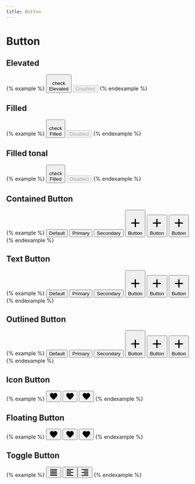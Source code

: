 ```yaml
---
title: Button
---
```


# Button

## Elevated

{% example %}
<button type="button" class="button button--elevated">
  <div class="button__icon">
    <span class="material-icons">check</span>
  </div>
  <div class="button__label">
    Elevated
  </div>
</button>
<button type="button" class="button button--elevated" disabled>
  Disabled
</button>
{% endexample %}

## Filled

{% example %}
<button type="button" class="button button--filled">
  <div class="button__icon">
    <span class="material-icons">check</span>
  </div>
  <div class="button__label">
    Filled
  </div>
</button>
<button type="button" class="button button--filled" disabled>
  Disabled
</button>
{% endexample %}

## Filled tonal

{% example %}
<button type="button" class="button button--filled-tonal">
  <div class="button__icon">
    <span class="material-icons">check</span>
  </div>
  <div class="button__label">
    Filled
  </div>
</button>
<button type="button" class="button button--filled-tonal" disabled>
  Disabled
</button>
{% endexample %}

## Contained Button

{% example %}
<button type="button" class="button button--contained">Default</button>
<button type="button" class="button button--contained button--primary">Primary</button>
<button type="button" class="button button--contained button--secondary">Secondary</button>
<button type="button" class="button button--contained">
  <div class="button__icon">
    <svg xmlns="http://www.w3.org/2000/svg" viewBox="0 0 24 24"><path d="M0 0h24v24H0V0z" fill="none"/><path d="M18 13h-5v5c0 .55-.45 1-1 1s-1-.45-1-1v-5H6c-.55 0-1-.45-1-1s.45-1 1-1h5V6c0-.55.45-1 1-1s1 .45 1 1v5h5c.55 0 1 .45 1 1s-.45 1-1 1z"/></svg>
  </div>
  Button
</button>
<button type="button" class="button button--contained button--primary">
  <div class="button__icon">
    <svg xmlns="http://www.w3.org/2000/svg" viewBox="0 0 24 24"><path d="M0 0h24v24H0V0z" fill="none"/><path d="M18 13h-5v5c0 .55-.45 1-1 1s-1-.45-1-1v-5H6c-.55 0-1-.45-1-1s.45-1 1-1h5V6c0-.55.45-1 1-1s1 .45 1 1v5h5c.55 0 1 .45 1 1s-.45 1-1 1z"/></svg>
  </div>
  <div class="button__text">
    Button
  </div>
</button>
<button type="button" class="button button--contained button--secondary">
  <div class="button__icon">
    <svg xmlns="http://www.w3.org/2000/svg" viewBox="0 0 24 24"><path d="M0 0h24v24H0V0z" fill="none"/><path d="M18 13h-5v5c0 .55-.45 1-1 1s-1-.45-1-1v-5H6c-.55 0-1-.45-1-1s.45-1 1-1h5V6c0-.55.45-1 1-1s1 .45 1 1v5h5c.55 0 1 .45 1 1s-.45 1-1 1z"/></svg>
  </div>
  <div class="button__text">
    Button
  </div>
</button>
{% endexample %}

## Text Button

{% example %}
<button type="button" class="button button--text">Default</button>
<button type="button" class="button button--text button--primary">Primary</button>
<button type="button" class="button button--text button--secondary">Secondary</button>
<button type="button" class="button button--text">
  <div class="button__icon">
    <svg xmlns="http://www.w3.org/2000/svg" viewBox="0 0 24 24"><path d="M0 0h24v24H0V0z" fill="none"/><path d="M18 13h-5v5c0 .55-.45 1-1 1s-1-.45-1-1v-5H6c-.55 0-1-.45-1-1s.45-1 1-1h5V6c0-.55.45-1 1-1s1 .45 1 1v5h5c.55 0 1 .45 1 1s-.45 1-1 1z"/></svg>
  </div>
  <div class="button__text">
    Button
  </div>
</button>
<button type="button" class="button button--text button--primary">
  <div class="button__icon">
    <svg xmlns="http://www.w3.org/2000/svg" viewBox="0 0 24 24"><path d="M0 0h24v24H0V0z" fill="none"/><path d="M18 13h-5v5c0 .55-.45 1-1 1s-1-.45-1-1v-5H6c-.55 0-1-.45-1-1s.45-1 1-1h5V6c0-.55.45-1 1-1s1 .45 1 1v5h5c.55 0 1 .45 1 1s-.45 1-1 1z"/></svg>
  </div>
  <div class="button__text">
    Button
  </div>
</button>
<button type="button" class="button button--text button--secondary">
  <div class="button__icon">
    <svg xmlns="http://www.w3.org/2000/svg" viewBox="0 0 24 24"><path d="M0 0h24v24H0V0z" fill="none"/><path d="M18 13h-5v5c0 .55-.45 1-1 1s-1-.45-1-1v-5H6c-.55 0-1-.45-1-1s.45-1 1-1h5V6c0-.55.45-1 1-1s1 .45 1 1v5h5c.55 0 1 .45 1 1s-.45 1-1 1z"/></svg>
  </div>
  <div class="button__text">
    Button
  </div>
</button>
{% endexample %}

## Outlined Button

{% example %}
<button type="button" class="button button--outlined">Default</button>
<button type="button" class="button button--outlined button--primary">Primary</button>
<button type="button" class="button button--outlined button--secondary">Secondary</button>
<button type="button" class="button button--outlined">
  <div class="button__icon">
    <svg xmlns="http://www.w3.org/2000/svg" viewBox="0 0 24 24"><path d="M0 0h24v24H0V0z" fill="none"/><path d="M18 13h-5v5c0 .55-.45 1-1 1s-1-.45-1-1v-5H6c-.55 0-1-.45-1-1s.45-1 1-1h5V6c0-.55.45-1 1-1s1 .45 1 1v5h5c.55 0 1 .45 1 1s-.45 1-1 1z"/></svg>
  </div>
  Button
</button>
<button type="button" class="button button--outlined button--primary">
  <div class="button__icon">
    <svg xmlns="http://www.w3.org/2000/svg" viewBox="0 0 24 24"><path d="M0 0h24v24H0V0z" fill="none"/><path d="M18 13h-5v5c0 .55-.45 1-1 1s-1-.45-1-1v-5H6c-.55 0-1-.45-1-1s.45-1 1-1h5V6c0-.55.45-1 1-1s1 .45 1 1v5h5c.55 0 1 .45 1 1s-.45 1-1 1z"/></svg>
  </div>
  <div class="button__text">
    Button
  </div>
</button>
<button type="button" class="button button--outlined button--secondary">
  <div class="button__icon">
    <svg xmlns="http://www.w3.org/2000/svg" viewBox="0 0 24 24"><path d="M0 0h24v24H0V0z" fill="none"/><path d="M18 13h-5v5c0 .55-.45 1-1 1s-1-.45-1-1v-5H6c-.55 0-1-.45-1-1s.45-1 1-1h5V6c0-.55.45-1 1-1s1 .45 1 1v5h5c.55 0 1 .45 1 1s-.45 1-1 1z"/></svg>
  </div>
  <div class="button__text">
    Button
  </div>
</button>
{% endexample %}

## Icon Button

{% example %}
<button type="button" class="button button--icon">
  <svg xmlns="http://www.w3.org/2000/svg" height="24" viewBox="0 0 24 24" width="24"><path d="M0 0h24v24H0z" fill="none"/><path d="M12 21.35l-1.45-1.32C5.4 15.36 2 12.28 2 8.5 2 5.42 4.42 3 7.5 3c1.74 0 3.41.81 4.5 2.09C13.09 3.81 14.76 3 16.5 3 19.58 3 22 5.42 22 8.5c0 3.78-3.4 6.86-8.55 11.54L12 21.35z"/></svg>
</button>
<button type="button" class="button button--icon button--primary">
  <svg xmlns="http://www.w3.org/2000/svg" height="24" viewBox="0 0 24 24" width="24"><path d="M0 0h24v24H0z" fill="none"/><path d="M12 21.35l-1.45-1.32C5.4 15.36 2 12.28 2 8.5 2 5.42 4.42 3 7.5 3c1.74 0 3.41.81 4.5 2.09C13.09 3.81 14.76 3 16.5 3 19.58 3 22 5.42 22 8.5c0 3.78-3.4 6.86-8.55 11.54L12 21.35z"/></svg>
</button>
<button type="button" class="button button--icon button--secondary">
  <svg xmlns="http://www.w3.org/2000/svg" height="24" viewBox="0 0 24 24" width="24"><path d="M0 0h24v24H0z" fill="none"/><path d="M12 21.35l-1.45-1.32C5.4 15.36 2 12.28 2 8.5 2 5.42 4.42 3 7.5 3c1.74 0 3.41.81 4.5 2.09C13.09 3.81 14.76 3 16.5 3 19.58 3 22 5.42 22 8.5c0 3.78-3.4 6.86-8.55 11.54L12 21.35z"/></svg>
</button>
{% endexample %}

## Floating Button

{% example %}
<button type="button" class="button button--floating">
  <svg xmlns="http://www.w3.org/2000/svg" height="24" viewBox="0 0 24 24" width="24"><path d="M0 0h24v24H0z" fill="none"/><path d="M12 21.35l-1.45-1.32C5.4 15.36 2 12.28 2 8.5 2 5.42 4.42 3 7.5 3c1.74 0 3.41.81 4.5 2.09C13.09 3.81 14.76 3 16.5 3 19.58 3 22 5.42 22 8.5c0 3.78-3.4 6.86-8.55 11.54L12 21.35z"/></svg>
</button>
<button type="button" class="button button--floating button--primary">
  <svg xmlns="http://www.w3.org/2000/svg" height="24" viewBox="0 0 24 24" width="24"><path d="M0 0h24v24H0z" fill="none"/><path d="M12 21.35l-1.45-1.32C5.4 15.36 2 12.28 2 8.5 2 5.42 4.42 3 7.5 3c1.74 0 3.41.81 4.5 2.09C13.09 3.81 14.76 3 16.5 3 19.58 3 22 5.42 22 8.5c0 3.78-3.4 6.86-8.55 11.54L12 21.35z"/></svg>
</button>
<button type="button" class="button button--floating button--secondary">
  <svg xmlns="http://www.w3.org/2000/svg" height="24" viewBox="0 0 24 24" width="24"><path d="M0 0h24v24H0z" fill="none"/><path d="M12 21.35l-1.45-1.32C5.4 15.36 2 12.28 2 8.5 2 5.42 4.42 3 7.5 3c1.74 0 3.41.81 4.5 2.09C13.09 3.81 14.76 3 16.5 3 19.58 3 22 5.42 22 8.5c0 3.78-3.4 6.86-8.55 11.54L12 21.35z"/></svg>
</button>
{% endexample %}

## Toggle Button

{% example %}
<button type="button" class="button button--toggle">
  <svg xmlns="http://www.w3.org/2000/svg" height="24" viewBox="0 0 24 24" width="24"><path d="M3 21h18v-2H3v2zm0-4h18v-2H3v2zm0-4h18v-2H3v2zm0-4h18V7H3v2zm0-6v2h18V3H3z"/><path d="M0 0h24v24H0z" fill="none"/></svg>
</button>
<button type="button" class="button button--toggle">
  <svg xmlns="http://www.w3.org/2000/svg" height="24" viewBox="0 0 24 24" width="24"><path d="M15 15H3v2h12v-2zm0-8H3v2h12V7zM3 13h18v-2H3v2zm0 8h18v-2H3v2zM3 3v2h18V3H3z"/><path d="M0 0h24v24H0z" fill="none"/></svg>
<button type="button" class="button button--toggle">
  <svg xmlns="http://www.w3.org/2000/svg" height="24" viewBox="0 0 24 24" width="24"><path d="M3 21h18v-2H3v2zm6-4h12v-2H9v2zm-6-4h18v-2H3v2zm6-4h12V7H9v2zM3 3v2h18V3H3z"/><path d="M0 0h24v24H0z" fill="none"/></svg>
</button>
{% endexample %}
